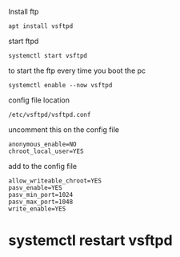 Install ftp
```
apt install vsftpd
```
start ftpd 
```
systemctl start vsftpd 
```

to start the ftp every time you boot the pc 
```
systemctl enable --now vsftpd
```



config file location 
```
/etc/vsftpd/vsftpd.conf
```
uncomment this on the config file 
```
anonymous_enable=NO
chroot_local_user=YES
```

add to the config file 
```
allow_writeable_chroot=YES
pasv_enable=YES
pasv_min_port=1024
pasv_max_port=1048
write_enable=YES
```   
   # systemctl restart vsftpd
